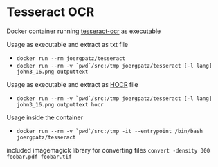 # Tesseract OCR

Docker container running [tesseract-ocr](https://github.com/tesseract-ocr/tesseract) as executable

Usage as executable and extract as txt file

* `docker run --rm joergpatz/tesseract`
* ``docker run --rm -v `pwd`/src:/tmp joergpatz/tesseract [-l lang] john3_16.png outputtext``

Usage as executable and extract as [HOCR](https://en.wikipedia.org/wiki/HOCR) file

* ``docker run --rm -v `pwd`/src:/tmp joergpatz/tesseract [-l lang] john3_16.png outputtext hocr``

Usage inside the container

* ``docker run --rm -v `pwd`/src:/tmp -it --entrypoint /bin/bash joergpatz/tesseract``

included imagemagick library for converting files `convert -density 300 foobar.pdf foobar.tif`